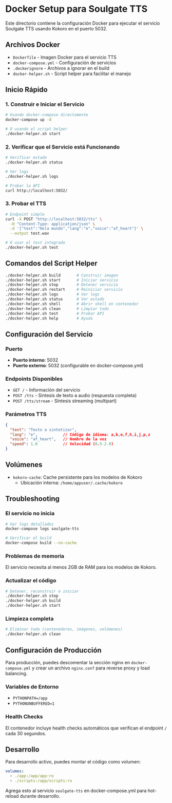 # Docker Setup para Soulgate TTS

Este directorio contiene la configuración Docker para ejecutar el servicio Soulgate TTS usando Kokoro en el puerto 5032.

## Archivos Docker

- `Dockerfile` - Imagen Docker para el servicio TTS
- `docker-compose.yml` - Configuración de servicios
- `.dockerignore` - Archivos a ignorar en el build
- `docker-helper.sh` - Script helper para facilitar el manejo

## Inicio Rápido

### 1. Construir e Iniciar el Servicio

```bash
# Usando docker-compose directamente
docker-compose up -d

# O usando el script helper
./docker-helper.sh start
```

### 2. Verificar que el Servicio está Funcionando

```bash
# Verificar estado
./docker-helper.sh status

# Ver logs
./docker-helper.sh logs

# Probar la API
curl http://localhost:5032/
```

### 3. Probar el TTS

```bash
# Endpoint simple
curl -X POST "http://localhost:5032/tts" \
  -H "Content-Type: application/json" \
  -d '{"text":"Hola mundo","lang":"e","voice":"af_heart"}' \
  --output test.wav

# O usar el test integrado
./docker-helper.sh test
```

## Comandos del Script Helper

```bash
./docker-helper.sh build       # Construir imagen
./docker-helper.sh start       # Iniciar servicio
./docker-helper.sh stop        # Detener servicio
./docker-helper.sh restart     # Reiniciar servicio
./docker-helper.sh logs        # Ver logs
./docker-helper.sh status      # Ver estado
./docker-helper.sh shell       # Abrir shell en contenedor
./docker-helper.sh clean       # Limpiar todo
./docker-helper.sh test        # Probar API
./docker-helper.sh help        # Ayuda
```

## Configuración del Servicio

### Puerto
- **Puerto interno**: 5032
- **Puerto externo**: 5032 (configurable en docker-compose.yml)

### Endpoints Disponibles
- `GET /` - Información del servicio
- `POST /tts` - Síntesis de texto a audio (respuesta completa)
- `POST /tts/stream` - Síntesis streaming (multipart)

### Parámetros TTS
```json
{
  "text": "Texto a sintetizar",
  "lang": "e",           // Código de idioma: a,b,e,f,h,i,j,p,z
  "voice": "af_heart",   // Nombre de la voz
  "speed": 1.0           // Velocidad (0.5-2.0)
}
```

## Volúmenes

- `kokoro-cache`: Cache persistente para los modelos de Kokoro
  - Ubicación interna: `/home/appuser/.cache/kokoro`

## Troubleshooting

### El servicio no inicia
```bash
# Ver logs detallados
docker-compose logs soulgate-tts

# Verificar el build
docker-compose build --no-cache
```

### Problemas de memoria
El servicio necesita al menos 2GB de RAM para los modelos de Kokoro.

### Actualizar el código
```bash
# Detener, reconstruir e iniciar
./docker-helper.sh stop
./docker-helper.sh build
./docker-helper.sh start
```

### Limpieza completa
```bash
# Eliminar todo (contenedores, imágenes, volúmenes)
./docker-helper.sh clean
```

## Configuración de Producción

Para producción, puedes descomentar la sección nginx en `docker-compose.yml` y crear un archivo `nginx.conf` para reverse proxy y load balancing.

### Variables de Entorno

- `PYTHONPATH=/app`
- `PYTHONUNBUFFERED=1`

### Health Checks

El contenedor incluye health checks automáticos que verifican el endpoint `/` cada 30 segundos.

## Desarrollo

Para desarrollo activo, puedes montar el código como volumen:

```yaml
volumes:
  - ./app:/app/app:ro
  - ./scripts:/app/scripts:ro
```

Agrega esto al servicio `soulgate-tts` en docker-compose.yml para hot-reload durante desarrollo.

